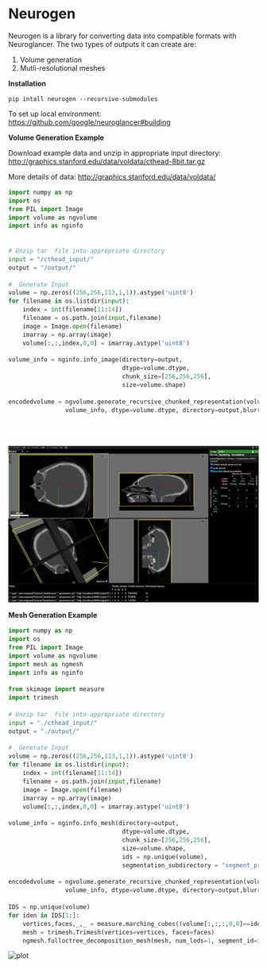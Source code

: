 # Neurogen

Neurogen is a library for converting data into compatible formats with Neuroglancer.
The two types of outputs it can create are:
1) Volume generation
2) Mutli-resolutional meshes



**Installation**

```
pip intall neurogen --recursive-submodules
```

To set up local environment:
https://github.com/google/neuroglancer#building

**Volume Generation Example**


Download example data and unzip in appropriate input directory:
http://graphics.stanford.edu/data/voldata/cthead-8bit.tar.gz

More details of data: http://graphics.stanford.edu/data/voldata/

```python
import numpy as np
import os
from PIL import Image
import volume as ngvolume
import info as nginfo


# Unzip tar  file into appropriate directory
input = "/cthead_input/"
output = "/output/"

#  Generate Input
volume = np.zeros((256,256,113,1,1)).astype('uint8')
for filename in os.listdir(input):
    index = int(filename[11:14])
    filename = os.path.join(input,filename)
    image = Image.open(filename)
    imarray = np.array(image)
    volume[:,:,index,0,0] = imarray.astype('uint8')

volume_info = nginfo.info_image(directory=output, 
                                dtype=volume.dtype, 
                                chunk_size=[256,256,256],
                                size=volume.shape)

encodedvolume = ngvolume.generate_recursive_chunked_representation(volume, 
                volume_info, dtype=volume.dtype, directory=output,blurring_method='average')





```
![plot](volume_generation_image.png)


**Mesh Generation Example**

```python
import numpy as np
import os
from PIL import Image
import volume as ngvolume
import mesh as ngmesh
import info as nginfo

from skimage import measure
import trimesh

# Unzip tar  file into appropriate directory
input = "./cthead_input/"
output = "./output/"

#  Generate Input
volume = np.zeros((256,256,113,1,1)).astype('uint8')
for filename in os.listdir(input):
    index = int(filename[11:14])
    filename = os.path.join(input,filename)
    image = Image.open(filename)
    imarray = np.array(image)
    volume[:,:,index,0,0] = imarray.astype('uint8')

volume_info = nginfo.info_mesh(directory=output, 
                                dtype=volume.dtype, 
                                chunk_size=[256,256,256],
                                size=volume.shape,
                                ids = np.unique(volume),
                                segmentation_subdirectory = "segment_properties")

encodedvolume = ngvolume.generate_recursive_chunked_representation(volume, 
                volume_info, dtype=volume.dtype, directory=output,blurring_method='average')

IDS = np.unique(volume)
for iden in IDS[1:]:
    vertices,faces,_,_ = measure.marching_cubes((volume[:,:,:,0,0]==iden).astype("uint8"), level=0, step_size=1)
    mesh = trimesh.Trimesh(vertices=vertices, faces=faces)
    ngmesh.fulloctree_decomposition_mesh(mesh, num_lods=1, segment_id=iden, directory=output)
```
![plot](mesh_generation_image.png)
